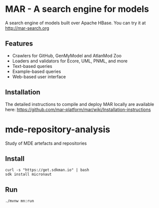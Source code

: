 # MAR - A search engine for models

A search engine of models built over Apache HBase.
You can try it at http://mar-search.org

## Features

- Crawlers for GitHub, GenMyModel and AtlanMod Zoo
- Loaders and validators for Ecore, UML, PNML, and more
- Text-based queries 
- Example-based queries 
- Web-based user interface

## Installation

The detailed instructions to compile and deploy MAR locally
are available here: https://github.com/mar-platform/mar/wiki/Installation-instructions

# mde-repository-analysis
Study of MDE artefacts and repositories

## Install

```
curl -s "https://get.sdkman.io" | bash
sdk install micronaut
```

## Run

```
./mvnw mn:run
```

